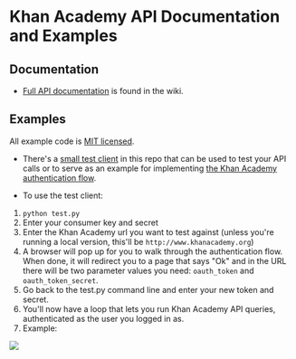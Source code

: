 # Khan Academy API Documentation and Examples

## Documentation

* [Full API documentation](https://github.com/Khan/khan-api/wiki) is found in the wiki.

## Examples

All example code is [MIT licensed](http://en.wikipedia.org/wiki/MIT_License).

* There's a [small test client](https://github.com/Khan/khan-api/tree/master/examples/test_client ) in this repo that can be used to test your API calls or to serve as an example for implementing [the Khan Academy authentication flow](https://github.com/Khan/khan-api/wiki/Authentication).

* To use the test client:

1. `python test.py`
2. Enter your consumer key and secret
3. Enter the Khan Academy url you want to test against (unless you're running a local version, this'll be `http://www.khanacademy.org`)
4. A browser will pop up for you to walk through the authentication flow. When done, it will redirect you to a page that says "Ok" and in the URL there will be two parameter values you need: `oauth_token` and `oauth_token_secret`.
5. Go back to the test.py command line and enter your new token and secret.
6. You'll now have a loop that lets you run Khan Academy API queries, authenticated as the user you logged in as.
7. Example:

<img src="http://i.imgur.com/M5h4O.png"/>

